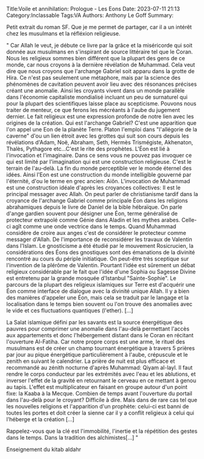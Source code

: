 Title:Voile et annihilation: Prologue - Les Eons
Date: 2023-07-11 21:13
Category:Inclassable
Tags:VA
Authors: Anthony Le Goff
Summary:

Petit extrait du roman SF. Que je me permet de partager, car il a un intérêt chez les musulmans et la réfléxion religieuse.

" Car Allah le veut, je débute ce livre par la grâce et la miséricorde qui soit donnée aux musulmans en s'inspirant de source littéraire tel que le Coran. Nous les religieux sommes bien différent que la plupart des gens de ce monde, car nous croyons à la dernière révélation de Muhammad. Cela veut dire que nous croyons que l'archange Gabriel soit apparu dans la grotte de Hira. Ce n'est pas seulement une métaphore, mais par la science des phénomènes de cavitation peuvent avoir lieu avec des résonances précises créant une anomalie. Ainsi les croyants vivent dans un monde parallèle dans l'économie capitaliste mondialisé incluant un peu de surnaturel qui pour la plupart des scientifiques laisse place au scepticisme. Pouvons nous traiter de menteur, ce que ferons les mécréants à l'aube du jugement dernier. Le fait religieux est une expression profonde de notre lien avec les origines de la création. Qui est l'archange Gabriel? C'est une apparition que l'on appel une Eon de la planète Terre. Platon l'emploi dans "l'allégorie de la caverne" d'ou un lien étroit avec les grottes qui suit son cours depuis les révélations d'Adam, Noë, Abraham, Seth, Hermès Trismégiste, Akhenaton, Thalès, Pythagore etc...C'est le rite des prophètes. L'Éon est lié à l'invocation et l'imaginaire. Dans ce sens vous ne pouvez pas invoquer ce qui est limité par l'imagination qui est une construction religieuse. C'est le terrain de l'au-delà. La fin du monde perceptible ver le monde éternel des idées. Ainsi l'Eon est une construction du monde intelligible gouverné par l'éternité, d'ou le terme en grec ancien: Aiôn. L'invocation de Muhammad est une construction idéale d'après les croyances collectives: Il est le principal messager avec Allah. On peut parler de christianisme tardif dans la croyance de l'archange Gabriel comme principale Éon dans les religions abrahamiques depuis le livre de Daniel de la bible hébraïque. On parle d'ange gardien souvent pour désigner une Éon, terme généralisé de protecteur extrapolé comme Génie dans Aladin et les mythes arabes. Celle-ci agît comme une onde vectrice dans le temps. Quand Muhammad considère de croire aux anges c'est de considérer le protecteur comme messager d'Allah. De l'importance de reconsidérer les travaux de Valentin dans l'Islam. Le gnosticisme a été étudié par le mouvement Rosicrucien, la considérations des Éons des gnostiques sont des émanations de la divinité rencontré au cours du périple initiatique. On peut-être très sceptique sur l'invention de la plérôme de Valentin. Pourtant l'idée est sûrement un débat religieux considérable par le fait que l'idée d'une Sophia ou Sagesse Divine est entretenu par la grande mosquée d'Istanbul "Sainte-Sophie". Le parcours de la plupart des religieux islamiques sur Terre est d'acquérir une Éon comme interface de dialogue avec la divinité unique Allah. Il y a bien des manières d'appeler une Éon, mais cela se traduit par le langage et la localisation dans le temps bien souvent ou l'on trouve des anomalies avec le vide et ces fluctuations quantiques (l'ether). [...]

La Salat islamique défini par les savants est la source énergétique des pauvres pour comprimer une anomalie dans l'au-delà permettant l'accès aux appartements et donc l'hébergement distant dans le Coran en récitant l'ouverture Al-Fatiha. Car notre propre corps est une arme, le rituel des musulmans est de créer un champ tournant énergétique à travers 5 prières par jour au pique énergétique particulièrement à l'aube, crépuscule et le zenith en suivant le calendrier. La prière de nuit est plus efficace et recommandé au zénith nocturne d'après Muhammad: Qiyam al-layl. Il faut rendre le corps conducteur par les extrémités avec l'eau et les ablutions, et inverser l'effet de la gravité en retournant le cerveau en ce mettant à genou au tapis. L'effet est multiplicateur en faisant en groupe autour d'un point fixe: la Kaaba à la Mecque. Combien de temps avant l'ouverture du portail dans l'au-delà pour le croyant? Difficile à dire. Mais dans de rare cas tel que les nouvelles religions et l'apparition d'un prophète: celui-ci est banni de toutes les portes et doit créer la sienne car il y a conflit religieux à celui qui l'héberge et la création [...]

Rappelez-vous que la clé est l'immobilité, l'inertie et la répétition des gestes dans le temps. Dans la tradition des alchimistes[...] "

Enseignement du kitab aldahr